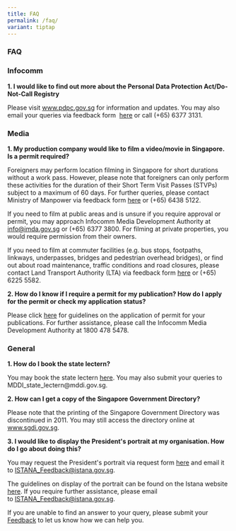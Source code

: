 ```yaml
---
title: FAQ
permalink: /faq/
variant: tiptap
---
```

<h3><strong>FAQ</strong></h3>
<h3>Infocomm</h3>
<p><strong>1. I would like to find out more about the Personal Data Protection Act/Do-Not-Call Registry</strong>
</p>
<p>Please visit&nbsp;<a href="https://www.pdpc.gov.sg/" rel="noopener noreferrer nofollow" target="_blank">www.pdpc.gov.sg</a>&nbsp;for information
and updates. You may also email your queries via feedback form&nbsp;
<a href="https://form.gov.sg/#!/5dfae076c00ae200190b39c5" rel="noopener noreferrer nofollow" target="_blank">here</a>&nbsp;or call (+65) 6377 3131.</p>
<h3>Media</h3>
<p><strong>1. My production company would like to film a video/movie in Singapore. Is a permit required?</strong>
</p>
<p>Foreigners may perform location filming in Singapore for short durations
without a work pass. However, please note that foreigners can only perform
these activities for the duration of their Short Term Visit Passes (STVPs)
subject to a maximum of 60 days. For further queries, please contact Ministry
of Manpower via feedback form&nbsp;<a href="https://service2.mom.gov.sg/efeedback/Forms/efeedback.aspx" rel="noopener noreferrer nofollow" target="_blank">here</a>&nbsp;or
(+65) 6438 5122.</p>
<p>If you need to film at public areas and is unsure if you require approval
or permit, you may approach Infocomm Media Development Authority at&nbsp;
<a href="mailto:info@imda.gov.sg" rel="noopener noreferrer nofollow" target="_blank">info@imda.gov.sg</a>&nbsp;or (+65) 6377 3800. For filming at private properties,
you would require permission from their owners.</p>
<p>If you need to film at commuter facilities (e.g. bus stops, footpaths,
linkways, underpasses, bridges and pedestrian overhead bridges), or find
out about road maintenance, traffic conditions and road closures, please
contact Land Transport Authority (LTA) via feedback form&nbsp;<a href="https://www.lta.gov.sg/content/ltagov/en/contact_us.html#contact_form" rel="noopener noreferrer nofollow" target="_blank">here</a>&nbsp;or
(+65) 6225 5582.</p>
<p><strong>2. How do I know if I require a permit for my publication? How do I apply for the permit or check my application status?</strong>
</p>
<p>Please click&nbsp;<a href="https://www.imda.gov.sg/regulations-and-licensing-listing/newspaper-permit" rel="noopener noreferrer nofollow" target="_blank">here</a>&nbsp;for
guidelines on the application of permit for your publications. For further
assistance, please call the Infocomm Media Development Authority at 1800
478 5478.</p>
<h3>General</h3>
<p><strong>1. How do I book the state lectern?</strong>
</p>
<p>You may book the state lectern&nbsp;<a href="https://go.gov.sg/mcistatelectern" rel="noopener noreferrer nofollow" target="_blank">here</a>. You may also submit
your queries to MDDI_state_lectern@mddi.gov.sg.</p>
<p><strong>2. How can I get a copy of the Singapore Government Directory?</strong>
</p>
<p>Please note that the printing of the Singapore Government Directory was
discontinued in 2011. You may still access the directory online at&nbsp;
<a href="https://www.sgdi.gov.sg/" rel="noopener noreferrer nofollow" target="_blank">www.sgdi.gov.sg</a>.</p>
<p><strong>3. I would like to display the President's portrait at my organisation. How do I go about doing this?</strong>
</p>
<p>You may request the President's portrait via request form&nbsp;<a href="https://www.istana.gov.sg/-/media/Istana/The-President/Presidents-Portrait-And-Insignia/Portrait/Request_Form_Presidential_Portraits_V1.docx?la=en&amp;hash=75BA3C21572BDC497B0064D32B88594F8584FEF1" rel="noopener noreferrer nofollow" target="_blank">here</a>&nbsp;and
email it to&nbsp;<a href="mailto:ISTANA_Feedback@istana.gov.sg" rel="noopener noreferrer nofollow" target="_blank">ISTANA_Feedback@istana.gov.sg</a>.</p>
<p>The guidelines on display of the portrait can be found on the Istana website&nbsp;
<a href="https://www.istana.gov.sg/The-President/Presidents-Portrait-and-Insignia/Portrait" rel="noopener noreferrer nofollow" target="_blank">here</a>. If you require further assistance, please email to&nbsp;<a href="mailto:ISTANA_Feedback@istana.gov.sg" rel="noopener noreferrer nofollow" target="_blank">ISTANA_Feedback@istana.gov.sg</a>.</p>
<p>If you are unable to find an answer to your query, please submit your&nbsp;
<a href="https://form.gov.sg/66695a32cf3daf735178a6f1" rel="noopener noreferrer nofollow" target="_blank">Feedback</a>&nbsp;to let us know how we can help you.</p>